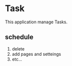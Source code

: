# Task

This application manage Tasks.

## schedule
1. delete
2. add pages and setteings
3. etc...

